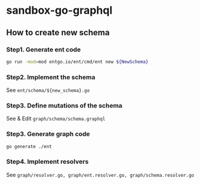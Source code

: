# sandbox-go-graphql

## How to create new schema

### Step1. Generate ent code

```zsh
go run -mod=mod entgo.io/ent/cmd/ent new ${NewSchema}
```

### Step2. Implement the schema

See `ent/schema/${new_schema}.go`

### Step3. Define mutations of the schema

See & Edit `graph/schema/schema.graphql`

### Step3. Generate graph code

```zsh
go generate ./ent
```

### Step4. Implement resolvers

See `graph/resolver.go, graph/ent.resolver.go, graph/schema.resolver.go`
